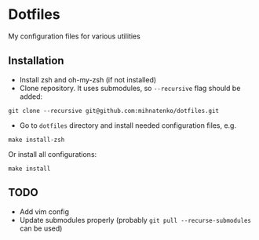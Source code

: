 # Dotfiles

My configuration files for various utilities

## Installation

* Install zsh and oh-my-zsh (if not installed)
* Clone repository. It uses submodules, so `--recursive` flag should be added:
```
git clone --recursive git@github.com:mihnatenko/dotfiles.git
```
* Go to `dotfiles` directory and install needed configuration files, e.g.
```
make install-zsh
```
Or install all configurations:
```
make install
```
## TODO
* Add vim config
* Update submodules properly (probably `git pull --recurse-submodules` can be used)
